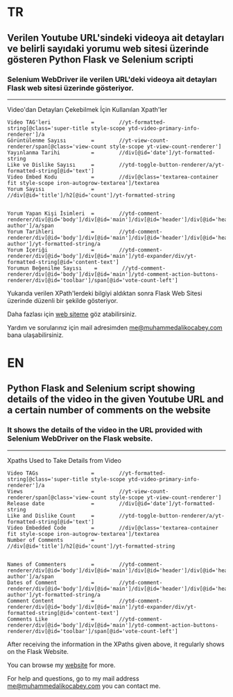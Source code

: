# TR
## Verilen Youtube URL'sindeki videoya ait detayları ve belirli sayıdaki yorumu web sitesi üzerinde gösteren Python Flask ve Selenium scripti  
### Selenium WebDriver ile verilen URL'deki videoya ait detayları Flask web sitesi üzerinde gösteriyor.
------------------


Video'dan Detayları Çekebilmek İçin Kullanılan Xpath'ler
```
Video TAG'leri             =        //yt-formatted-string[@class='super-title style-scope ytd-video-primary-info-renderer']/a
Görüntülenme Sayısı        =        //yt-view-count-renderer/span[@class='view-count style-scope yt-view-count-renderer']
Yayınlanma Tarihi          =        //div[@id='date']/yt-formatted-string
Like ve Dislike Sayısı     =        //ytd-toggle-button-renderer/a/yt-formatted-string[@id='text']
Video Embed Kodu           =        //div[@class='textarea-container fit style-scope iron-autogrow-textarea']/textarea
Yorum Sayısı               =        //div[@id='title']/h2[@id='count']/yt-formatted-string


Yorum Yapan Kişi İsimleri  =        //ytd-comment-renderer/div[@id='body']/div[@id='main']/div[@id='header']/div[@id='header-author']/a/span
Yorum Tarihleri            =        //ytd-comment-renderer/div[@id='body']/div[@id='main']/div[@id='header']/div[@id='header-author']/yt-formatted-string/a
Yorum İçeriği              =        //ytd-comment-renderer/div[@id='body']/div[@id='main']/ytd-expander/div/yt-formatted-string[@id='content-text']
Yorumun Beğenilme Sayısı    =        //ytd-comment-renderer/div[@id='body']/div[@id='main']/ytd-comment-action-buttons-renderer/div[@id='toolbar']/span[@id='vote-count-left']
```


Yukarıda verilen XPath'lerdeki bilgiyi aldıktan sonra Flask Web Sitesi üzerinde düzenli bir şekilde gösteriyor.



Daha fazlası için [web siteme](https://www.muhammedalikocabey.com/blog) göz atabilirsiniz.

Yardım ve sorularınız için mail adresimden [me@muhammedalikocabey.com](mailto:me@muhammedalikocabey.com) bana ulaşabilirsiniz.







# EN
## Python Flask and Selenium script showing details of the video in the given Youtube URL and a certain number of comments on the website 
### It shows the details of the video in the URL provided with Selenium WebDriver on the Flask website.
------------------


Xpaths Used to Take Details from Video
```
Video TAGs                 =        //yt-formatted-string[@class='super-title style-scope ytd-video-primary-info-renderer']/a
Views                      =        //yt-view-count-renderer/span[@class='view-count style-scope yt-view-count-renderer']
Release date               =        //div[@id='date']/yt-formatted-string
Like and Dislike Count     =        //ytd-toggle-button-renderer/a/yt-formatted-string[@id='text']
Video Embedded Code        =        //div[@class='textarea-container fit style-scope iron-autogrow-textarea']/textarea
Number of Comments         =        //div[@id='title']/h2[@id='count']/yt-formatted-string


Names of Commenters        =        //ytd-comment-renderer/div[@id='body']/div[@id='main']/div[@id='header']/div[@id='header-author']/a/span
Dates of Comment           =        //ytd-comment-renderer/div[@id='body']/div[@id='main']/div[@id='header']/div[@id='header-author']/yt-formatted-string/a
Comment Content            =        //ytd-comment-renderer/div[@id='body']/div[@id='main']/ytd-expander/div/yt-formatted-string[@id='content-text']
Comments Like              =        //ytd-comment-renderer/div[@id='body']/div[@id='main']/ytd-comment-action-buttons-renderer/div[@id='toolbar']/span[@id='vote-count-left']
```


After receiving the information in the XPaths given above, it regularly shows on the Flask Website.

You can browse my [website](https://www.muhammedalikocabey.com/blog) for more.

For help and questions, go to my mail address [me@muhammedalikocabey.com](mailto:me@muhammedalikocabey.com) you can contact me.
